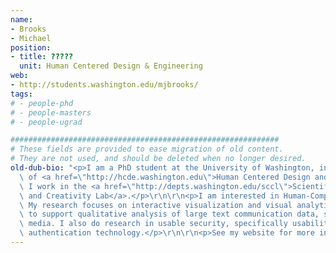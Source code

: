 ```yaml
---
name:
- Brooks
- Michael
position:
- title: ?????
  unit: Human Centered Design & Engineering
web:
- http://students.washington.edu/mjbrooks/
tags:
# - people-phd
# - people-masters
# - people-ugrad

############################################################
# These fields are provided to ease migration of old content.
# They are not used, and should be deleted when no longer desired.
old-dub-bio: "<p>I am a PhD student at the University of Washington, in the department\
  \ of <a href=\"http://hcde.washington.edu\">Human Centered Design and Engineering</a>.\
  \ I work in the <a href=\"http://depts.washington.edu/sccl\">Scientific Collaboration\
  \ and Creativity Lab</a>.</p>\r\n\r\n<p>I am interested in Human-Computer Interaction.\
  \ My research focuses on interactive visualization and visual analytics techniques\
  \ to support qualitative analysis of large text communication data, such as social\
  \ media. I also do research in usable security, specifically usability and biometric\
  \ authentication technology.</p>\r\n\r\n<p>See my website for more information.</p>"
---
```


